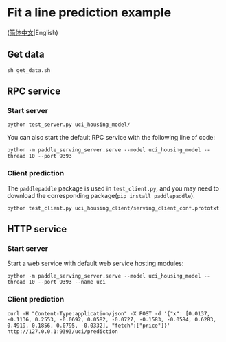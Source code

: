 # Fit a line prediction example

([简体中文](./README_CN.md)|English)

## Get data

```shell
sh get_data.sh
```



## RPC service

### Start server

``` shell
python test_server.py uci_housing_model/
```

You can also start the default RPC service with the following line of code:

```shell
python -m paddle_serving_server.serve --model uci_housing_model --thread 10 --port 9393
```

### Client prediction

The `paddlepaddle` package is used in `test_client.py`, and you may need to download the corresponding package(`pip install paddlepaddle`).

``` shell
python test_client.py uci_housing_client/serving_client_conf.prototxt
```



## HTTP service

### Start server

Start a web service with default web service hosting modules:
``` shell
python -m paddle_serving_server.serve --model uci_housing_model --thread 10 --port 9393 --name uci
```

### Client prediction

``` shell
curl -H "Content-Type:application/json" -X POST -d '{"x": [0.0137, -0.1136, 0.2553, -0.0692, 0.0582, -0.0727, -0.1583, -0.0584, 0.6283, 0.4919, 0.1856, 0.0795, -0.0332], "fetch":["price"]}' http://127.0.0.1:9393/uci/prediction
```

